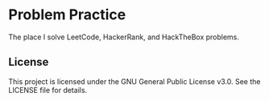 # Problem Practice

The place I solve LeetCode, HackerRank, and HackTheBox problems. 

## License

This project is licensed under the GNU General Public License v3.0. See the LICENSE file for details.
